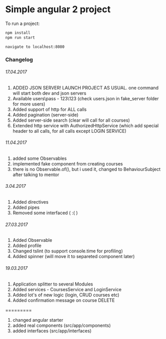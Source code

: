 # Simple angular 2 project

To run a project:
```bash
npm install
npm run start

navigate to localhost:8080
```


### Changelog

###### 17.04.2017
1) ADDED JSON SERVER! LAUNCH PROJECT AS USUAL. one command will start both dev and json servers
2) Available users\pass - 123\123 (check users.json in fake_server folder for more users)
3) Added support of http for ALL calls
4) Added pagination (server-side)
5) Added server-side search (clear will call for all courses)
6) Extended http service with AuthorizedHttpService (which add special header to all calls, for all calls except LOGIN SERVICE)

###### 11.04.2017
1) added some Observables
2) implemented fake component from creating courses
3) there is no Observable.of(), but i used it, changed to BehaviourSubject after talking to mentor

###### 3.04.2017
1) Added directives
2) Added pipes
3) Removed some interfaced ( :( )

###### 27.03.2017
1) Added Observable
2) Added profile
3) Changed tslint (to support console.time for profiling)
4) Added spinner (will move it to separeted component later)

###### 19.03.2017
1) Application splitter to several Modules
2) Added services - CoursesService and LoginService
3) Added lot's of new logic (login, CRUD courses etc)
4) Added confirmation message on course DELETE

=========

1) changed angular starter
2) added real components (src/app/components)
3) added interfaces (src/app/interfaces)